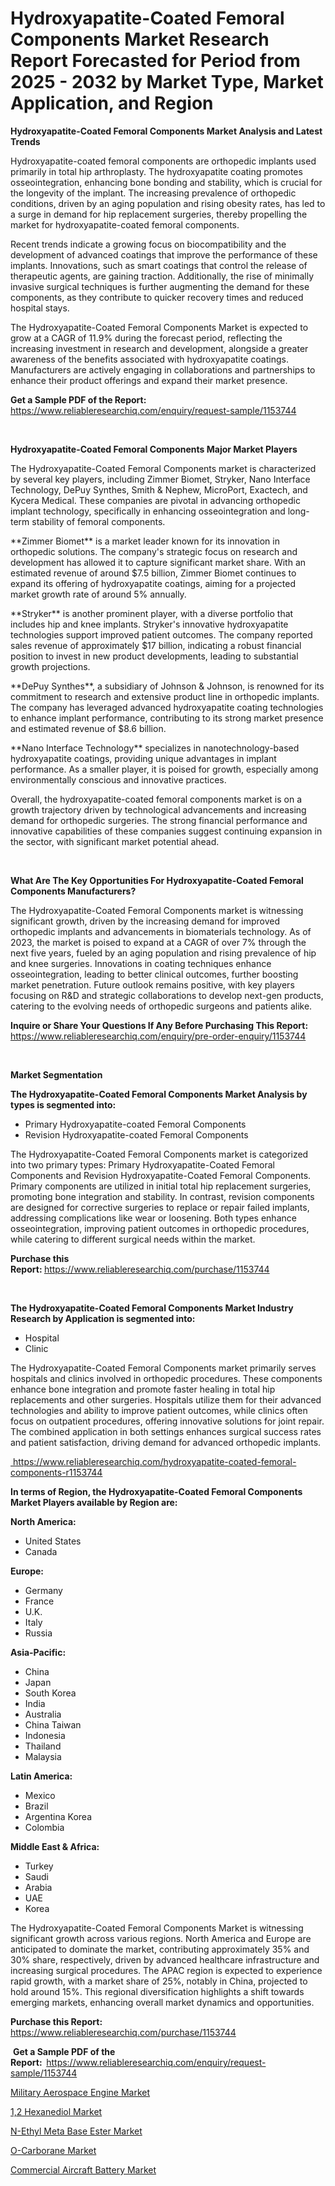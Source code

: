 <p><h1>Hydroxyapatite-Coated Femoral Components Market Research Report Forecasted for Period from 2025 -  2032 by Market Type, Market Application, and Region</h1></p><p><strong>Hydroxyapatite-Coated Femoral Components Market Analysis and Latest Trends</strong></p>
<p><p>Hydroxyapatite-coated femoral components are orthopedic implants used primarily in total hip arthroplasty. The hydroxyapatite coating promotes osseointegration, enhancing bone bonding and stability, which is crucial for the longevity of the implant. The increasing prevalence of orthopedic conditions, driven by an aging population and rising obesity rates, has led to a surge in demand for hip replacement surgeries, thereby propelling the market for hydroxyapatite-coated femoral components.</p><p>Recent trends indicate a growing focus on biocompatibility and the development of advanced coatings that improve the performance of these implants. Innovations, such as smart coatings that control the release of therapeutic agents, are gaining traction. Additionally, the rise of minimally invasive surgical techniques is further augmenting the demand for these components, as they contribute to quicker recovery times and reduced hospital stays.</p><p>The Hydroxyapatite-Coated Femoral Components Market is expected to grow at a CAGR of 11.9% during the forecast period, reflecting the increasing investment in research and development, alongside a greater awareness of the benefits associated with hydroxyapatite coatings. Manufacturers are actively engaging in collaborations and partnerships to enhance their product offerings and expand their market presence.</p></p>
<p><strong>Get a Sample PDF of the Report:&nbsp;</strong> <a href="https://www.reliableresearchiq.com/enquiry/request-sample/1153744?utm_campaign=103&utm_medium=2&utm_source=Github&utm_content=ia&utm_term=22032025&utm_id=hydroxyapatite-coated-femoral-components">https://www.reliableresearchiq.com/enquiry/request-sample/1153744</a></p>
<p>&nbsp;</p>
<p><strong>Hydroxyapatite-Coated Femoral Components Major Market Players</strong></p>
<p><p>The Hydroxyapatite-Coated Femoral Components market is characterized by several key players, including Zimmer Biomet, Stryker, Nano Interface Technology, DePuy Synthes, Smith & Nephew, MicroPort, Exactech, and Kycera Medical. These companies are pivotal in advancing orthopedic implant technology, specifically in enhancing osseointegration and long-term stability of femoral components.</p><p>**Zimmer Biomet** is a market leader known for its innovation in orthopedic solutions. The company's strategic focus on research and development has allowed it to capture significant market share. With an estimated revenue of around $7.5 billion, Zimmer Biomet continues to expand its offering of hydroxyapatite coatings, aiming for a projected market growth rate of around 5% annually.</p><p>**Stryker** is another prominent player, with a diverse portfolio that includes hip and knee implants. Stryker's innovative hydroxyapatite technologies support improved patient outcomes. The company reported sales revenue of approximately $17 billion, indicating a robust financial position to invest in new product developments, leading to substantial growth projections.</p><p>**DePuy Synthes**, a subsidiary of Johnson & Johnson, is renowned for its commitment to research and extensive product line in orthopedic implants. The company has leveraged advanced hydroxyapatite coating technologies to enhance implant performance, contributing to its strong market presence and estimated revenue of $8.6 billion.</p><p>**Nano Interface Technology** specializes in nanotechnology-based hydroxyapatite coatings, providing unique advantages in implant performance. As a smaller player, it is poised for growth, especially among environmentally conscious and innovative practices.</p><p>Overall, the hydroxyapatite-coated femoral components market is on a growth trajectory driven by technological advancements and increasing demand for orthopedic surgeries. The strong financial performance and innovative capabilities of these companies suggest continuing expansion in the sector, with significant market potential ahead.</p></p>
<p>&nbsp;</p>
<p><strong>What Are The Key Opportunities For Hydroxyapatite-Coated Femoral Components Manufacturers?</strong></p>
<p><p>The Hydroxyapatite-Coated Femoral Components market is witnessing significant growth, driven by the increasing demand for improved orthopedic implants and advancements in biomaterials technology. As of 2023, the market is poised to expand at a CAGR of over 7% through the next five years, fueled by an aging population and rising prevalence of hip and knee surgeries. Innovations in coating techniques enhance osseointegration, leading to better clinical outcomes, further boosting market penetration. Future outlook remains positive, with key players focusing on R&D and strategic collaborations to develop next-gen products, catering to the evolving needs of orthopedic surgeons and patients alike.</p></p>
<p><strong>Inquire or Share Your Questions If Any Before Purchasing This Report:</strong> <a href="https://www.reliableresearchiq.com/enquiry/pre-order-enquiry/1153744?utm_campaign=103&utm_medium=2&utm_source=Github&utm_content=ia&utm_term=22032025&utm_id=hydroxyapatite-coated-femoral-components">https://www.reliableresearchiq.com/enquiry/pre-order-enquiry/1153744</a></p>
<p>&nbsp;</p>
<p><strong>Market Segmentation</strong></p>
<p><strong>The Hydroxyapatite-Coated Femoral Components Market Analysis by types is segmented into:</strong></p>
<p><ul><li>Primary Hydroxyapatite-coated Femoral Components</li><li>Revision Hydroxyapatite-coated Femoral Components</li></ul></p>
<p><p>The Hydroxyapatite-Coated Femoral Components market is categorized into two primary types: Primary Hydroxyapatite-Coated Femoral Components and Revision Hydroxyapatite-Coated Femoral Components. Primary components are utilized in initial total hip replacement surgeries, promoting bone integration and stability. In contrast, revision components are designed for corrective surgeries to replace or repair failed implants, addressing complications like wear or loosening. Both types enhance osseointegration, improving patient outcomes in orthopedic procedures, while catering to different surgical needs within the market.</p></p>
<p><strong>Purchase this Report:&nbsp;</strong><a href="https://www.reliableresearchiq.com/purchase/1153744?utm_campaign=103&utm_medium=2&utm_source=Github&utm_content=ia&utm_term=22032025&utm_id=hydroxyapatite-coated-femoral-components">https://www.reliableresearchiq.com/purchase/1153744</a></p>
<p>&nbsp;</p>
<p><strong>The Hydroxyapatite-Coated Femoral Components Market Industry Research by Application is segmented into:</strong></p>
<p><ul><li>Hospital</li><li>Clinic</li></ul></p>
<p><p>The Hydroxyapatite-Coated Femoral Components market primarily serves hospitals and clinics involved in orthopedic procedures. These components enhance bone integration and promote faster healing in total hip replacements and other surgeries. Hospitals utilize them for their advanced technologies and ability to improve patient outcomes, while clinics often focus on outpatient procedures, offering innovative solutions for joint repair. The combined application in both settings enhances surgical success rates and patient satisfaction, driving demand for advanced orthopedic implants.</p></p>
<p><a href="https://www.reliableresearchiq.com/hydroxyapatite-coated-femoral-components-r1153744?utm_campaign=103&utm_medium=2&utm_source=Github&utm_content=ia&utm_term=22032025&utm_id=hydroxyapatite-coated-femoral-components">&nbsp;https://www.reliableresearchiq.com/hydroxyapatite-coated-femoral-components-r1153744</a></p>
<p><strong>In terms of Region, the Hydroxyapatite-Coated Femoral Components Market Players available by Region are:</strong></p>
<p>
    <p> <strong> North America: </strong>
        <ul>
            <li>United States</li>
            <li>Canada</li>
        </ul>
        </p> 
    <p> <strong> Europe: </strong>
        <ul>
            <li>Germany</li>
            <li>France</li>
            <li>U.K.</li>
            <li>Italy</li>
            <li>Russia</li>
        </ul>
        </p> 
    <p> <strong> Asia-Pacific: </strong>
        <ul>
            <li>China</li>
            <li>Japan</li>
            <li>South Korea</li>
            <li>India</li>
            <li>Australia</li>
            <li>China Taiwan</li>
            <li>Indonesia</li>
            <li>Thailand</li>
            <li>Malaysia</li>
        </ul>
        </p> 
    <p> <strong> Latin America: </strong>
        <ul>
            <li>Mexico</li>
            <li>Brazil</li>
            <li>Argentina Korea</li>
            <li>Colombia</li>
        </ul>
        </p> 
    <p> <strong> Middle East & Africa: </strong>
        <ul>
            <li>Turkey</li>
            <li>Saudi</li>
            <li>Arabia</li>
            <li>UAE</li>
            <li>Korea</li>
        </ul>
    </p>
    </p>
<p><p>The Hydroxyapatite-Coated Femoral Components Market is witnessing significant growth across various regions. North America and Europe are anticipated to dominate the market, contributing approximately 35% and 30% share, respectively, driven by advanced healthcare infrastructure and increasing surgical procedures. The APAC region is expected to experience rapid growth, with a market share of 25%, notably in China, projected to hold around 15%. This regional diversification highlights a shift towards emerging markets, enhancing overall market dynamics and opportunities.</p></p>
<p><strong>Purchase this Report: </strong><a href="https://www.reliableresearchiq.com/purchase/1153744?utm_campaign=103&utm_medium=2&utm_source=Github&utm_content=ia&utm_term=22032025&utm_id=hydroxyapatite-coated-femoral-components">https://www.reliableresearchiq.com/purchase/1153744</a></p>
<p>&nbsp;<strong>Get a Sample PDF of the Report:&nbsp;&nbsp;</strong><a href="https://www.reliableresearchiq.com/enquiry/request-sample/1153744?utm_campaign=103&utm_medium=2&utm_source=Github&utm_content=ia&utm_term=22032025&utm_id=hydroxyapatite-coated-femoral-components">https://www.reliableresearchiq.com/enquiry/request-sample/1153744</a></p>
<p><strong></strong></p>
<p><p><a href="https://github.com/pupekironim/Market-Research-Report-List-1/blob/main/military-aerospace-engine-market.md?utm_campaign=103&utm_medium=2&utm_source=Github&utm_content=ia&utm_term=22032025&utm_id=hydroxyapatite-coated-femoral-components">Military Aerospace Engine Market</a></p><p><a href="https://github.com/yakobotege/Market-Research-Report-List-1/blob/main/12-hexanediol-market.md?utm_campaign=103&utm_medium=2&utm_source=Github&utm_content=ia&utm_term=22032025&utm_id=hydroxyapatite-coated-femoral-components">1,2 Hexanediol Market</a></p><p><a href="https://github.com/astadtetcha28/Market-Research-Report-List-1/blob/main/n-ethyl-meta-base-ester-market.md?utm_campaign=103&utm_medium=2&utm_source=Github&utm_content=ia&utm_term=22032025&utm_id=hydroxyapatite-coated-femoral-components">N-Ethyl Meta Base Ester Market</a></p><p><a href="https://github.com/ertssmelov0/Market-Research-Report-List-1/blob/main/o-carborane-market.md?utm_campaign=103&utm_medium=2&utm_source=Github&utm_content=ia&utm_term=22032025&utm_id=hydroxyapatite-coated-femoral-components">O-Carborane Market</a></p><p><a href="https://github.com/heeildannas/Market-Research-Report-List-1/blob/main/commercial-aircraft-battery-market.md?utm_campaign=103&utm_medium=2&utm_source=Github&utm_content=ia&utm_term=22032025&utm_id=hydroxyapatite-coated-femoral-components">Commercial Aircraft Battery Market</a></p></p>